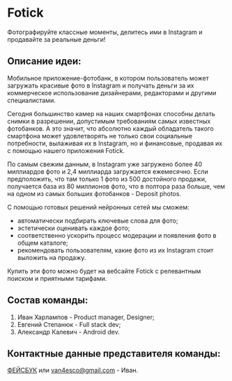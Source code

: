 Fotick 
=======
Фотографируйте классные моменты, делитесь ими в Instagram и продавайте за реальные деньги!

Описание идеи:
--
Мобильное приложение-фотобанк, в котором пользователь может загружать красивые фото в Instagram и получать деньги 
за их коммерческое использование дизайнерами, редакторами и другими специалистами.

Сегодня большинство камер на наших смартфонах способны делать снимки в разрешении, допустимым требованиям самых
известных фотобанков. А это значит, что абсолютно каждый обладатель такого смартфона может удовлетворять не только свои 
социальные потребности, вылаживая их в Instagram, но и финансовые, продавая их с помощью нашего приложения Fotick.

По самым свежим данным, в Instagram уже загружено более 40 миллиардов фото и 2,4 миллиарда загружается ежемесячно. 
Если предположить, что там только 1 фото из 500 достойного продажи, получается база из 80 миллионов фото, что в 
полтора раза больше, чем на одном из самых больших фотобанков - Deposit photos.

С помощью готовых решений нейронных сетей мы сможем:
* автоматически подбирать ключевые слова для фото;
* эстетически оценивать каждое фото; 
* соответственно ускорить процесс модерации и появления фото в общем каталоге;
* рекомендовать пользователям, какие фото из их Instagram стоит выложить на продажу.

Купить эти фото можно будет на вебсайте Fotick с релевантным поиском и приятными тарифами.

Состав команды:
--
1. Иван Харлампов - Product manager, Designer;
2. Евгений Степанюк - Full stack dev;
3. Александр Калевич - Android dev.

Контактные данные представителя команды:
--
[ФЕЙСБУК](https://www.facebook.com/van4esco) или van4esco@gmail.com - Иван.
